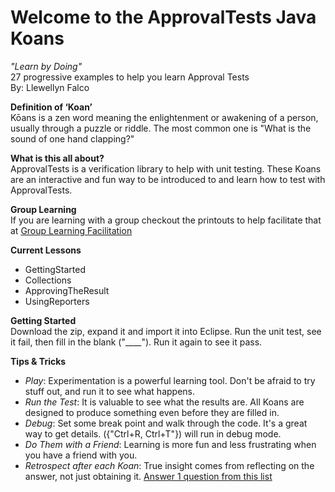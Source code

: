 # Welcome to the ApprovalTests Java Koans #
_"Learn by Doing"_  
27 progressive examples to help you learn Approval Tests  
By: Llewellyn Falco 

**Definition of ‘Koan’**  
Kōans is a zen word meaning the enlightenment or awakening of a person, usually through a puzzle or riddle. The most common one is "What is the sound of one hand clapping?"

**What is this all about?**  
ApprovalTests is a verification library to help with unit testing. 
These Koans are an interactive and fun way to be introduced to and learn how to test with ApprovalTests.

**Group Learning**  
If you are learning with a group checkout the printouts to help facilitate that at [Group Learning Facilitation](https://github.com/approvals/GroupLearningFacilitation)

**Current Lessons**
 
- GettingStarted
- Collections
- ApprovingTheResult
- UsingReporters
 
**Getting Started**  
Download the zip, expand it and import it into Eclipse. 
Run the unit test, see it fail, then fill in the blank ("____"). Run it again to see it pass.

**Tips & Tricks**  
  
- *Play*: Experimentation is a powerful learning tool. Don't be afraid to try stuff out, and run it to see what happens.
- *Run the Test*: It is valuable to see what the results are. All Koans are designed to produce something even before they are filled in.
- *Debug*: Set some break point and walk through the code. It's a great way to get details. ({"Ctrl+R, Ctrl+T"}) will run in debug mode.
- *Do Them with a Friend*: Learning is more fun and less frustrating when you have a friend with you.
- *Retrospect after each Koan*: True insight comes from reflecting on the answer, not just obtaining it. [Answer 1 question from this list](./Questions.md)
